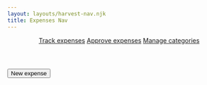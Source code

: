 ```yaml
---
layout: layouts/harvest-nav.njk
title: Expenses Nav
---
```


<header id="top-nav">
  <nav>
    <a href="#" class="is-active">Track expenses</a>
    <a href="#">Approve expenses</a>
    <a href="#">Manage categories</a>
  </nav>
</header>

<main>
  <div id="action-bar">
    <button class="button primary">New expense</button>
  </div>
</main>
